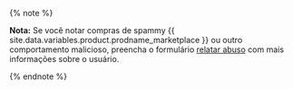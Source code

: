 {% note %}

**Nota:** Se você notar compras de spammy {{ site.data.variables.product.prodname_marketplace }} ou outro comportamento malicioso, preencha o formulário [relatar abuso](https://github.com/contact/report-abuse) com mais informações sobre o usuário.

{% endnote %}
